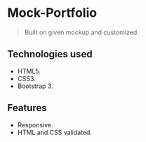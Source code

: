 # Mock-Portfolio
> Built on given mockup and customized.
## Technologies used
- HTML5.
- CSS3.
- Bootstrap 3.

## Features
- Responsive.
- HTML and CSS validated.